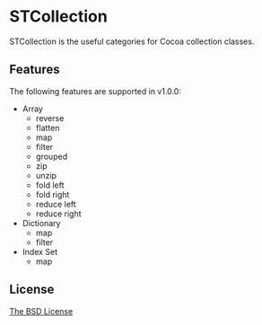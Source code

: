 # STCollection
STCollection is the useful categories for Cocoa collection classes.

## Features

The following features are supported in v1.0.0:

* Array
    * reverse
    * flatten
    * map
    * filter
    * grouped
    * zip
    * unzip
    * fold left
    * fold right
    * reduce left
    * reduce right
* Dictionary
    * map
    * filter
* Index Set
    * map

## License
[The BSD License](http://www.opensource.org/licenses/bsd-license.php)
